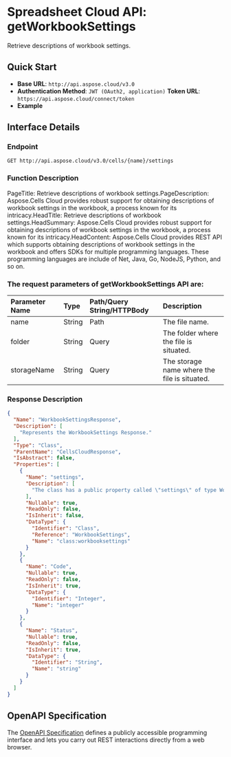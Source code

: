# **Spreadsheet Cloud API: getWorkbookSettings**

Retrieve descriptions of workbook settings. 


## **Quick Start**

- **Base URL**: `http://api.aspose.cloud/v3.0`
- **Authentication Method**: `JWT (OAuth2, application)`  **Token URL**: `https://api.aspose.cloud/connect/token`
- **Example** 

## **Interface Details**

### **Endpoint** 

```
GET http://api.aspose.cloud/v3.0/cells/{name}/settings
```
### **Function Description**
PageTitle: Retrieve descriptions of workbook settings.PageDescription: Aspose.Cells Cloud provides robust support for obtaining descriptions of workbook settings in the workbook, a process known for its intricacy.HeadTitle: Retrieve descriptions of workbook settings.HeadSummary: Aspose.Cells Cloud provides robust support for obtaining descriptions of workbook settings in the workbook, a process known for its intricacy.HeadContent: Aspose.Cells Cloud provides REST API which supports obtaining descriptions of workbook settings in the workbook and offers SDKs for multiple programming languages. These programming languages are include of Net, Java, Go, NodeJS, Python, and so on.

### The request parameters of **getWorkbookSettings** API are: 

| Parameter Name | Type | Path/Query String/HTTPBody | Description | 
| :- | :- | :- |:- | 
|name|String|Path|The file name.|
|folder|String|Query|The folder where the file is situated.|
|storageName|String|Query|The storage name where the file is situated.|

### **Response Description**
```json
{
  "Name": "WorkbookSettingsResponse",
  "Description": [
    "Represents the WorkbookSettings Response."
  ],
  "Type": "Class",
  "ParentName": "CellsCloudResponse",
  "IsAbstract": false,
  "Properties": [
    {
      "Name": "settings",
      "Description": [
        "The class has a public property called \"settings\" of type WorkbookSettings that can be accessed and modified."
      ],
      "Nullable": true,
      "ReadOnly": false,
      "IsInherit": false,
      "DataType": {
        "Identifier": "Class",
        "Reference": "WorkbookSettings",
        "Name": "class:workbooksettings"
      }
    },
    {
      "Name": "Code",
      "Nullable": true,
      "ReadOnly": false,
      "IsInherit": true,
      "DataType": {
        "Identifier": "Integer",
        "Name": "integer"
      }
    },
    {
      "Name": "Status",
      "Nullable": true,
      "ReadOnly": false,
      "IsInherit": true,
      "DataType": {
        "Identifier": "String",
        "Name": "string"
      }
    }
  ]
}
```


## OpenAPI Specification

The [OpenAPI Specification](https://reference.aspose.cloud/cells/#/WorkbookController/GetWorkbookSettings) defines a publicly accessible programming interface and lets you carry out REST interactions directly from a web browser.


